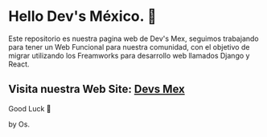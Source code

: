 # Hello Dev's México. 🤙

Este repositorio es nuestra pagina web de Dev's Mex, seguimos trabajando para tener un Web Funcional para nuestra comunidad, con el objetivo de migrar utilizando los Freamworks para desarrollo web llamados Django y React.

## Visita nuestra Web Site: [Devs Mex](www.devsmex.me)

Good Luck 🦖

by Os.
